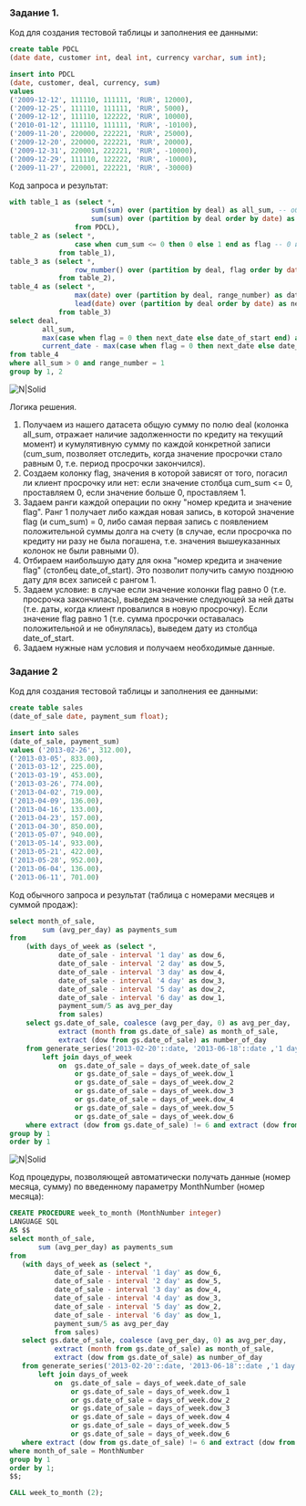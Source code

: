 ﻿
### Задание 1.
Код для создания тестовой таблицы и заполнения ее данными:

``` sql
create table PDCL 
(date date, customer int, deal int, currency varchar, sum int);

insert into PDCL 
(date, customer, deal, currency, sum)
values
('2009-12-12', 111110, 111111, 'RUR', 12000),
('2009-12-25', 111110, 111111, 'RUR', 5000),
('2009-12-12', 111110, 122222, 'RUR', 10000),
('2010-01-12', 111110, 111111, 'RUR', -10100),
('2009-11-20', 220000, 222221, 'RUR', 25000),
('2009-12-20', 220000, 222221, 'RUR', 20000),
('2009-12-31', 220001, 222221, 'RUR', -10000),
('2009-12-29', 111110, 122222, 'RUR', -10000),
('2009-11-27', 220001, 222221, 'RUR', -30000)
```

Код запроса и результат:
``` sql
with table_1 as (select *, 
                    sum(sum) over (partition by deal) as all_sum, -- общая сумма долга на настоящий момент
                    sum(sum) over (partition by deal order by date) as cum_sum -- кумулятивный долг, накопившийся на момент текущей операции
                from PDCL),
table_2 as (select *,
                case when cum_sum <= 0 then 0 else 1 end as flag -- 0 или 1 в зависимости от того, чему равна cum_sum на счете
            from table_1),                                      
table_3 as (select *,
                row_number() over (partition by deal, flag order by date) as range_number  -- ранг операции внутри окна deal + flag                      
            from table_2),                                                               
table_4 as (select *,                                                                                                                                        
                max(date) over (partition by deal, range_number) as date_of_start, -- наибольшее значение даты в окне "номер кредита + ранг" 
                lead(date) over (partition by deal order by date) as next_date     -- дата следующей операции для каждой даты
            from table_3)                                                       
select deal,
        all_sum,
        max(case when flag = 0 then next_date else date_of_start end) as start_of_delay, -- дата начала текущей просрочки 
        current_date - max(case when flag = 0 then next_date else date_of_start end) as cnt_delay_days -- количество дней текущей просрочки
from table_4                                                                                           
where all_sum > 0 and range_number = 1
group by 1, 2


```

![N|Solid](https://i.ibb.co/yfpLbZW/2022-12-06-172141.jpg)

Логика решения.
1. Получаем из нашего датасета общую сумму по полю deal (колонка all_sum, отражает наличие задолженности по кредиту на текущий момент) и кумулятивную сумму по каждой конкретной записи (cum_sum, позволяет отследить, когда значение просрочки стало равным 0, т.е. период просрочки закончился).
2. Создаем колонку flag, значения в которой зависят от того, погасил ли клиент просрочку или нет: если значение столбца cum_sum <= 0, проставляем 0, если значение больше 0, проставляем 1.
3. Задаем ранги каждой операции по окну "номер кредита и значение flag". Ранг 1 получает либо каждая новая запись, в которой значение flag (и cum_sum) = 0, либо самая первая запись с появлением положительной суммы долга на счету (в случае, если просрочка по кредиту ни разу не была погашена, т.е. значения вышеуказанных колонок не были равными 0).
4. Отбираем наибольшую дату для окна "номер кредита и значение flag" (столбец date_of_start). Это позволит получить самую позднюю дату для всех записей с рангом 1.
5. Задаем условие: в случае если значение колонки flag равно 0 (т.е. просрочка закончилась), выведем значение следующей за ней даты (т.е. даты, когда клиент провалился в новую просрочку). Если значение flag равно 1 (т.е. сумма просрочки оставалась положительной и не обнулялась), выведем дату из столбца date_of_start.
6. Задаем нужные нам условия и получаем необходимые данные.


### Задание 2

Код для создания тестовой таблицы и заполнения ее данными:

``` sql
create table sales 
(date_of_sale date, payment_sum float);

insert into sales
(date_of_sale, payment_sum)
values ('2013-02-26', 312.00),
('2013-03-05', 833.00),
('2013-03-12', 225.00),
('2013-03-19', 453.00),
('2013-03-26', 774.00),
('2013-04-02', 719.00),
('2013-04-09', 136.00),
('2013-04-16', 133.00),
('2013-04-23', 157.00),
('2013-04-30', 850.00),
('2013-05-07', 940.00),
('2013-05-14', 933.00),
('2013-05-21', 422.00),
('2013-05-28', 952.00),
('2013-06-04', 136.00),
('2013-06-11', 701.00)

```

Код обычного запроса и результат (таблица с номерами месяцев и суммой продаж):
``` sql
select month_of_sale,
        sum (avg_per_day) as payments_sum
from
    (with days_of_week as (select *, 
            date_of_sale - interval '1 day' as dow_6,
            date_of_sale - interval '2 day' as dow_5,
            date_of_sale - interval '3 day' as dow_4,
            date_of_sale - interval '4 day' as dow_3,
            date_of_sale - interval '5 day' as dow_2,
            date_of_sale - interval '6 day' as dow_1,
            payment_sum/5 as avg_per_day
            from sales)
    select gs.date_of_sale, coalesce (avg_per_day, 0) as avg_per_day,
            extract (month from gs.date_of_sale) as month_of_sale,
            extract (dow from gs.date_of_sale) as number_of_day
    from generate_series('2013-02-20'::date, '2013-06-18'::date ,'1 day') as gs(date_of_sale) 
        left join days_of_week
            on  gs.date_of_sale = days_of_week.date_of_sale 
                or gs.date_of_sale = days_of_week.dow_1 
                or gs.date_of_sale = days_of_week.dow_2 
                or gs.date_of_sale = days_of_week.dow_3 
                or gs.date_of_sale = days_of_week.dow_4 
                or gs.date_of_sale = days_of_week.dow_5
                or gs.date_of_sale = days_of_week.dow_6
    where extract (dow from gs.date_of_sale) != 6 and extract (dow from gs.date_of_sale) !=0) as table_2
group by 1
order by 1

```
![N|Solid](https://i.ibb.co/PY0tqbj/2022-12-06-180853.jpg)

Код процедуры, позволяющей автоматически получать данные (номер месяца, сумму) по введенному параметру MonthNumber (номер месяца):
 ``` sql
CREATE PROCEDURE week_to_month (MonthNumber integer)
LANGUAGE SQL
AS $$
select month_of_sale,
        sum (avg_per_day) as payments_sum
from
    (with days_of_week as (select *, 
            date_of_sale - interval '1 day' as dow_6,
            date_of_sale - interval '2 day' as dow_5,
            date_of_sale - interval '3 day' as dow_4,
            date_of_sale - interval '4 day' as dow_3,
            date_of_sale - interval '5 day' as dow_2,
            date_of_sale - interval '6 day' as dow_1,
            payment_sum/5 as avg_per_day
            from sales)
    select gs.date_of_sale, coalesce (avg_per_day, 0) as avg_per_day,
            extract (month from gs.date_of_sale) as month_of_sale,
            extract (dow from gs.date_of_sale) as number_of_day
    from generate_series('2013-02-20'::date, '2013-06-18'::date ,'1 day') as gs(date_of_sale) 
        left join days_of_week
            on  gs.date_of_sale = days_of_week.date_of_sale 
                or gs.date_of_sale = days_of_week.dow_1 
                or gs.date_of_sale = days_of_week.dow_2 
                or gs.date_of_sale = days_of_week.dow_3 
                or gs.date_of_sale = days_of_week.dow_4 
                or gs.date_of_sale = days_of_week.dow_5
                or gs.date_of_sale = days_of_week.dow_6
    where extract (dow from gs.date_of_sale) != 6 and extract (dow from gs.date_of_sale) !=0) as table_2
where month_of_sale = MonthNumber
group by 1
order by 1;
$$;

CALL week_to_month (2);

 ```